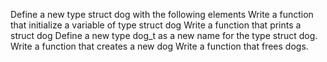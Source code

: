 Define a new type struct dog with the following elements
Write a function that initialize a variable of type struct dog
Write a function that prints a struct dog
Define a new type dog_t as a new name for the type struct dog.
Write a function that creates a new dog
Write a function that frees dogs.
